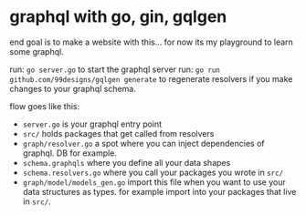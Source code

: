 # graphql with go, gin, gqlgen


end goal is to make a website with this... for now its my playground to learn some graphql.

run: `go server.go` to start the graphql server
run: `go run github.com/99designs/gqlgen generate` to regenerate resolvers if you make changes to your graphql schema.


flow goes like this:

- `server.go` is your graphql entry point
- `src/` holds packages that get called from resolvers
- `graph/resolver.go` a spot where you can inject dependencies of graphql. DB for example.
- `schema.graphqls` where you define all your data shapes
- `schema.resolvers.go` where you call your packages you wrote in `src/`
- `graph/model/models_gen.go` import this file when you want to use your data structures as types. for example import into your packages that live in `src/`.


